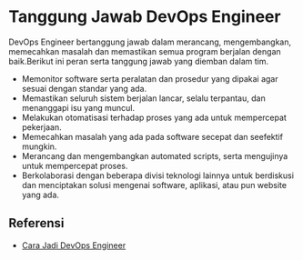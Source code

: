 # Tanggung Jawab DevOps Engineer

DevOps Engineer bertanggung jawab dalam merancang, mengembangkan, memecahkan masalah dan memastikan semua program berjalan dengan baik.Berikut ini peran serta tanggung jawab yang diemban dalam tim.

- Memonitor software serta peralatan dan prosedur yang dipakai agar sesuai dengan standar yang ada.
- Memastikan seluruh sistem berjalan lancar, selalu terpantau, dan menanggapi isu yang muncul.
- Melakukan otomatisasi terhadap proses yang ada untuk mempercepat pekerjaan.
- Memecahkan masalah yang ada pada software secepat dan seefektif mungkin.
- Merancang dan mengembangkan automated scripts, serta mengujinya untuk mempercepat proses.
- Berkolaborasi dengan beberapa divisi teknologi lainnya untuk berdiskusi dan menciptakan solusi mengenai software, aplikasi, atau pun website yang ada.

## Referensi

- [Cara Jadi DevOps Engineer](https://www.youtube.com/watch?v=6kDpqHRE0BE&t=60s)
